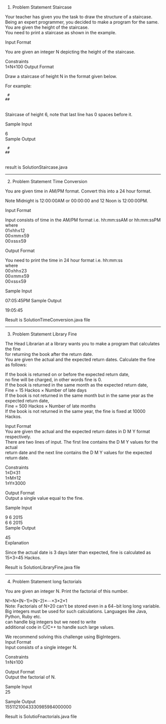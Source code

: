 1) Problem Statement Staircase

Your teacher has given you the task to draw the structure of a staircase.   
Being an expert programmer, you decided to make a program for the same.   
You are given the height of the staircase.  
You need to print a staircase as shown in the example.  
  
Input Format  
 
You are given an integer N depicting the height of the staircase.  
  
Constraints   
1≤N≤100 
Output Format 
 
Draw a staircase of height N in the format given below. 
 
For example:  
  
     #  
    ##   
   ###   
  ####    
 #####   
######   
Staircase of height 6, note that last line has 0 spaces before it.  
 
Sample Input 
  
6  
Sample Output  
  
     #  
    ##  
   ###  
  ####   
 #####   
######   
  
result is SolutionStaircase.java  
  
------------------------------------------------------------------------------------------  
2) Problem Statement Time Conversion  
  
You are given time in AM/PM format. Convert this into a 24 hour format.  
  
Note Midnight is 12:00:00AM or 00:00:00 and 12 Noon is 12:00:00PM.  
  
Input Format  
  
Input consists of time in the AM/PM format i.e. hh:mm:ssAM or hh:mm:ssPM   
where  
01≤hh≤12  
00≤mm≤59   
00≤ss≤59  
  
Output Format  
  
You need to print the time in 24 hour format i.e. hh:mm:ss   
where  
00≤hh≤23  
00≤mm≤59  
00≤ss≤59  
 
Sample Input  
 
07:05:45PM 
Sample Output 
  
19:05:45  
  
Result is SolutionTimeConversion.java file  

------------------------------------------------------------------------------------------ 
  
3) Problem Statement Library Fine    
  
The Head Librarian at a library wants you to make a program that calculates the fine   
for returning the book after the return date.   
You are given the actual and the expected return dates. Calculate the fine as follows:  
  
If the book is returned on or before the expected return date,   
no fine will be charged, in other words fine is 0.  
If the book is returned in the same month as the expected return date,   
Fine = 15 Hackos × Number of late days   
If the book is not returned in the same month but in the same year as the expected return date,   
Fine = 500 Hackos × Number of late months  
If the book is not returned in the same year, the fine is fixed at 10000 Hackos.  
  
Input Format  
You are given the actual and the expected return dates in D M Y format respectively.   
There are two lines of input. The first line contains the D M Y values for the actual   
return date and the next line contains the D M Y values for the expected return date.  
  
Constraints   
1≤D≤31   
1≤M≤12   
1≤Y≤3000    

Output Format    
Output a single value equal to the fine.  
  
Sample Input  
  
9 6 2015  
6 6 2015  
Sample Output  
  
45  
Explanation  
 
Since the actual date is 3 days later than expected, fine is calculated as 15×3=45 Hackos.  
 
Result is SolutionLibraryFine.java file
  
------------------------------------------------------------------------------------------    
  
4) Problem Statement long factorials  
  
You are given an integer N. Print the factorial of this number.  
  
N!=N×(N−1)×(N−2)×⋯×3×2×1  
Note: Factorials of N>20 can't be stored even in a 64−bit long long variable.   
Big integers must be used for such calculations. Languages like Java, Python, Ruby etc.   
can handle big integers but we need to write    
additional code in C/C++ to handle such large values.  
   
We recommend solving this challenge using BigIntegers.  
Input Format   
Input consists of a single integer N.   
  
Constraints   
1≤N≤100  
   
Output Format   
Output the factorial of N.  
  
Sample Input  
25  
  
Sample Output  
15511210043330985984000000  
  
Result is SolutioFnactorials.java file  
